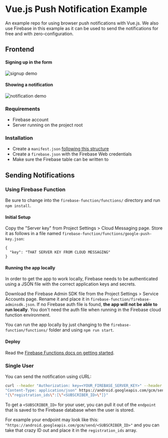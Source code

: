 Vue.js Push Notification Example
================================

An example repo for using browser push notifications with Vue.js. We also use Firebase in this example as it can be used to send the notifications for free and with zero-configuration.

## Frontend

#### Signing up in the form

![signup demo](https://raw.githubusercontent.com/invokemedia/vue-push-notification-example/master/signup.gif)

#### Showing a notification

![notification demo](https://raw.githubusercontent.com/invokemedia/vue-push-notification-example/master/notify.gif)

### Requirements

* Firebase account
* Server running on the project root

### Installation

* Create a `manifest.json` [following this structure](https://developers.google.com/web/updates/2015/03/push-notifications-on-the-open-web#add_a_web_app_manifest)
* Create a `firebase.json` with the Firebase Web credentials
* Make sure the Firebase table can be written to

## Sending Notifications

### Using Firebase Function

Be sure to change into the `firebase-function/functions/` directory and run `npm install`.

#### Initial Setup

Copy the "Server key" from Project Settings > Cloud Messaging page. Store it as follows in a file named `firebase-function/functions/google-push-key.json`:

```
{
  "key": "THAT SERVER KEY FROM CLOUD MESSAGING"
}
```

#### Running the app locally

In order to get the app to work locally, Firebase needs to be authenticated using a JSON file with the correct application keys and secrets.

Download the Firebase Admin SDK file from the Project Settings > Service Accounts page. Rename it and place it in `firebase-function/firebase-adminsdk.json`. If no Firebase auth file is found, **the app will not be able to run locally**. You don't need the auth file when running in the Firebase cloud function environment.

You can run the app locally by just changing to the `firebase-function/functions/` folder and using `npm run start`.

#### Deploy

Read the [Firebase Functions docs on getting started](https://firebase.google.com/docs/functions/get-started).

### Single User

You can send the notification using cURL:

```sh
curl --header "Authorization: key=<YOUR_FIREBASE_SERVER_KEY>" --header
"Content-Type: application/json" https://android.googleapis.com/gcm/send -d
"{\"registration_ids\":[\"<SUBSCRIBER_ID>\"]}"
```

To get a `<SUBSCRIBER_ID>` for your user, you can pull it out of the `endpoint` that is saved to the Firebase database when the user is stored.

For example your endpoint may look like this: `"https://android.googleapis.com/gcm/send/<SUBSCRIBER_ID>"` and you can take that crazy ID out and place it in the `registration_ids` array.
